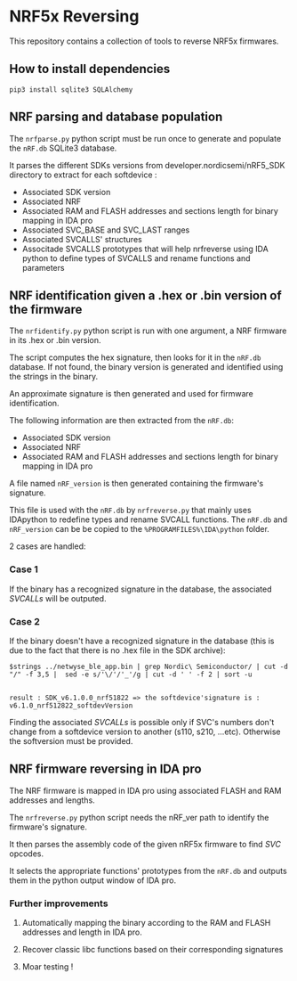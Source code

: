 # NRF5x Reversing #

This repository contains a collection of tools to reverse NRF5x firmwares.

## How to install dependencies ##

```
pip3 install sqlite3 SQLAlchemy
```

## NRF parsing and database population ##

The `nrfparse.py` python script must be run once to generate and populate the `nRF.db` SQLite3 database.

It parses the different SDKs versions from developer.nordicsemi/nRF5_SDK directory to extract for each softdevice :
- Associated SDK version
- Associated NRF
- Associated RAM and FLASH addresses and sections length for binary mapping in IDA pro
- Associated SVC_BASE and SVC_LAST ranges
- Associated SVCALLS' structures
- Associtade SVCALLS prototypes that will help nrfreverse using IDA python to define types of SVCALLS and rename functions and parameters

## NRF identification given a .hex or .bin version of the firmware ##

The `nrfidentify.py` python script is run with one argument, a NRF firmware in its .hex or .bin version.

The script computes the hex signature, then looks for it in the `nRF.db` database.
If not found, the binary version is generated and identified using the strings in the binary.

An approximate signature is then generated and used for firmware identification.

The following information are then extracted from the `nRF.db`:
- Associated SDK version
- Associated NRF
- Associated RAM and FLASH addresses and sections length for binary mapping in IDA pro

A file named `nRF_version` is then generated containing the firmware's signature.

This file is used with the `nRF.db` by `nrfreverse.py` that mainly uses IDApython to redefine types and rename SVCALL functions.
The `nRF.db` and `nRF_version` can be be copied to the  `%PROGRAMFILES%\IDA\python` folder.

2 cases are handled:

### Case 1 ###

If the binary has a recognized signature in the database, the associated *SVCALLs* will be outputed.

### Case 2 ###

If the binary doesn't have a recognized signature in the database (this is due to the fact that there is no .hex file in the SDK archive):

```
$strings ../netwyse_ble_app.bin | grep Nordic\ Semiconductor/ | cut -d "/" -f 3,5 |  sed -e s/'\/'/'_'/g | cut -d ' ' -f 2 | sort -u


result : SDK_v6.1.0.0_nrf51822 => the softdevice'signature is : v6.1.0_nrf512822_softdevVersion
```

Finding the associated *SVCALLs* is possible only if SVC's numbers don't change from a softdevice version to another (s110, s210, ...etc). Otherwise the softversion must be provided.


## NRF firmware reversing in IDA pro ##

The NRF firmware is mapped in IDA pro using associated FLASH and RAM addresses and lengths.

The `nrfreverse.py` python script needs the nRF_ver path to identify the firmware's signature.

It then parses the assembly code of the given nRF5x firmware to find *SVC* opcodes.

It selects the appropriate functions' prototypes from the `nRF.db` and outputs them in the python output window of IDA pro.

### Further improvements ###

1. Automatically mapping the binary according to the RAM and FLASH addresses and length in IDA pro.

2. Recover classic libc functions based on their corresponding signatures

3. Moar testing !
